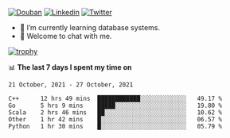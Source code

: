 
<p align="left">
<a href="https://www.douban.com/people/ixxchan"><img src="https://img.shields.io/badge/@ixxchan-007722?style=flat&logo=Douban&logoColor=white" alt="Douban" /></a> 
<a href="https://www.linkedin.com/in/xxchan/?locale=en_US"><img src="https://img.shields.io/badge/@xxchan-0073b1?style=flat&logo=LinkedIn&logoColor=white" alt="Linkedin" /></a> 
<a href="https://twitter.com/yayale_umi"><img src="https://img.shields.io/badge/@yayale__umi-1DA1F2?style=flat&logo=Twitter&logoColor=white" alt="Twitter"/></a>
</p>

- 🌱 I’m currently learning database systems.
- 💬 Welcome to chat with me.


[![trophy](https://github-profile-trophy.vercel.app/?username=xxchan&theme=flat&column=7)](https://github.com/xxchan)


📊 **The last 7 days I spent my time on** 

<!--START_SECTION:waka-->
```text
21 October, 2021 - 27 October, 2021

C++      12 hrs 49 mins  ████████████░░░░░░░░░░░░░   49.17 % 
Go       5 hrs 9 mins    █████░░░░░░░░░░░░░░░░░░░░   19.80 % 
Scala    2 hrs 46 mins   ██░░░░░░░░░░░░░░░░░░░░░░░   10.62 % 
Other    1 hr 42 mins    █░░░░░░░░░░░░░░░░░░░░░░░░   06.57 % 
Python   1 hr 30 mins    █░░░░░░░░░░░░░░░░░░░░░░░░   05.79 %
```
<!--END_SECTION:waka-->

<!--
**xxchan/xxchan** is a ✨ _special_ ✨ repository because its `README.md` (this file) appears on your GitHub profile.

Here are some ideas to get you started:

- 🔭 I’m currently working on ...
- 🌱 I’m currently learning ...
- 👯 I’m looking to collaborate on ...
- 🤔 I’m looking for help with ...
- 💬 Ask me about ...
- 📫 How to reach me: ...
- 😄 Pronouns: ...
- ⚡ Fun fact: ...
-->

